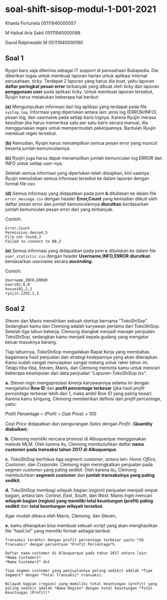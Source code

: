# soal-shift-sisop-modul-1-D01-2021
Khaela Fortunela 05111940000057

M Haikal Aria Sakti 05111940000088

David Ralphwaldo M 05111940000190

## Soal 1
Ryujin baru saja diterima sebagai IT support di perusahaan Bukapedia. Dia diberikan tugas untuk membuat laporan harian untuk aplikasi internal perusahaan, *ticky*. Terdapat 2 laporan yang harus dia buat, yaitu laporan **daftar peringkat pesan error** terbanyak yang dibuat oleh *ticky* dan laporan **penggunaan user** pada aplikasi *ticky*. Untuk membuat laporan tersebut, Ryujin harus melakukan beberapa hal berikut:

**(a)** Mengumpulkan informasi dari log aplikasi yang terdapat pada file `syslog.log`. Informasi yang diperlukan antara lain: jenis log (ERROR/INFO), pesan log, dan username pada setiap baris lognya. Karena Ryujin merasa kesulitan jika harus memeriksa satu per satu baris secara manual, dia menggunakan regex untuk mempermudah pekerjaannya. Bantulah Ryujin membuat regex tersebut.

**(b)** Kemudian, Ryujin harus menampilkan semua pesan error yang muncul beserta jumlah kemunculannya.

**(c)** Ryujin juga harus dapat menampilkan jumlah kemunculan log ERROR dan INFO untuk setiap *user*-nya.

Setelah semua informasi yang diperlukan telah disiapkan, kini saatnya Ryujin menuliskan semua informasi tersebut ke dalam laporan dengan format file csv.

**(d)** Semua informasi yang didapatkan pada poin **b** dituliskan ke dalam file `error_message.csv` dengan header **Error,Count** yang kemudian diikuti oleh daftar pesan error dan jumlah kemunculannya **diurutkan** berdasarkan jumlah kemunculan pesan error dari yang terbanyak.

Contoh:
```
Error,Count
Permission denied,5
File not found,3
Failed to connect to DB,2
```

**(e)** Semua informasi yang didapatkan pada poin **c** dituliskan ke dalam file `user_statistic.csv` dengan header **Username,INFO,ERROR** **diurutkan** berdasarkan username secara ***ascending***.

Contoh:

```
Username,INFO,ERROR
kaori02,6,0
kousei01,2,2
ryujin.1203,1,3
```

## Soal 2

Steven dan Manis mendirikan sebuah *startup* bernama “TokoShiSop”. Sedangkan kamu dan Clemong adalah karyawan pertama dari TokoShiSop. Setelah tiga tahun bekerja, Clemong diangkat menjadi manajer penjualan TokoShiSop, sedangkan kamu menjadi kepala gudang yang mengatur keluar masuknya barang.

Tiap tahunnya, TokoShiSop mengadakan Rapat Kerja yang membahas bagaimana hasil penjualan dan strategi kedepannya yang akan diterapkan. Kamu sudah sangat menyiapkan sangat matang untuk raker tahun ini. Tetapi tiba-tiba, Steven, Manis, dan Clemong meminta kamu untuk mencari beberapa kesimpulan dari data penjualan “*Laporan-TokoShiSop.tsv*”.

**a.** Steven ingin mengapresiasi kinerja karyawannya selama ini dengan mengetahui **Row ID** dan **profit percentage terbesar** (jika hasil *profit percentage* terbesar lebih dari 1, maka ambil Row ID yang paling besar). Karena kamu bingung, Clemong memberikan definisi dari *profit percentage*, yaitu:

𝑃𝑟𝑜𝑓𝑖𝑡 𝑃𝑒𝑟𝑐𝑒𝑛𝑡𝑎𝑔𝑒 = (𝑃𝑟𝑜𝑓𝑖𝑡 ÷ 𝐶𝑜𝑠𝑡 𝑃𝑟𝑖𝑐𝑒) × 100

*Cost Price* didapatkan dari pengurangan *Sales* dengan *Profit*. (**Quantity diabaikan**).

**b.** Clemong memiliki rencana promosi di Albuquerque menggunakan metode MLM. Oleh karena itu, Clemong membutuhkan daftar **nama *customer* pada transaksi tahun 2017 di Albuquerque**.

**c.** TokoShiSop berfokus tiga _segment customer_, antara lain: _Home Office_, _Customer_, dan _Corporate_. Clemong ingin meningkatkan penjualan pada segmen _customer_ yang paling sedikit. Oleh karena itu, Clemong membutuhkan **segment _customer_** dan **jumlah transaksinya yang paling sedikit**.

**d.** TokoShiSop membagi wilayah bagian (_region_) penjualan menjadi empat bagian, antara lain: _Central_, _East_, _South_, dan _West_. Manis ingin mencari **wilayah bagian (region) yang memiliki total keuntungan (profit) paling sedikit** dan **total keuntungan wilayah tersebut**.

Agar mudah dibaca oleh Manis, Clemong, dan Steven,

**e.** kamu diharapkan bisa membuat sebuah script yang akan menghasilkan file “hasil.txt” yang memiliki format sebagai berikut:

```
Transaksi terakhir dengan profit percentage terbesar yaitu *ID Transaksi* dengan persentase *Profit Percentage*%.

Daftar nama customer di Albuquerque pada tahun 2017 antara lain:
*Nama Customer1*
*Nama Customer2* dst

Tipe segmen customer yang penjualannya paling sedikit adalah *Tipe Segment* dengan *Total Transaksi* transaksi.

Wilayah bagian (region) yang memiliki total keuntungan (profit) yang paling sedikit adalah *Nama Region* dengan total keuntungan *Total Keuntungan (Profit)*
```
